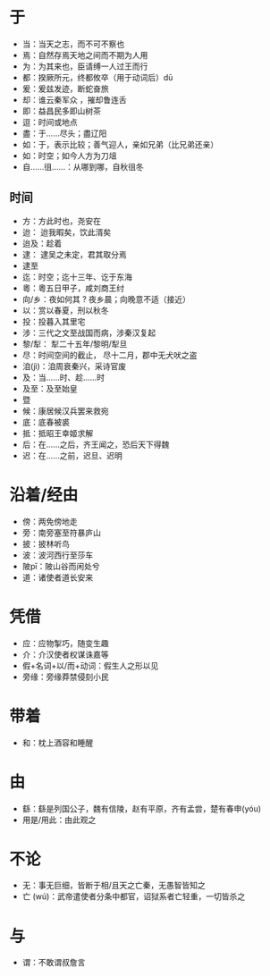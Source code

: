 # 于
* 当：当天之志，而不可不察也
* 焉：自然存焉天地之间而不期为人用
* 为：为其来也，臣请缚一人过王而行
* 都：揆厥所元，终都攸卒（用于动词后）dū
* 爰：爰兹发迹，断蛇奋旅
* 却：谁云秦军众 ，摧却鲁连舌
* 即：益昌民多即山树茶
* 逗：时间或地点
* 盡：于……尽头；盡辽阳
* 如：于，表示比较；善气迎人，亲如兄弟（比兄弟还亲）
* 如：时空；如今人方为刀俎
* 自……徂……：从哪到哪，自秋徂冬
## 时间
* 方：方此时也，尧安在
* 迨： 迨我暇矣，饮此湑矣
* 迨及：趁着
* 逮： 逮吴之未定，君其取分焉
* 逮至
* 迄：时空；迄十三年、讫于东海
* 粵：粵五日甲子，咸刘商王纣
* 向/乡：夜如何其 ? 夜乡晨；向晚意不适（接近）
* 以：赏以春夏，刑以秋冬
* 投：投暮入其里宅
* 涉：三代之文至战国而病，涉秦汉复起
* 黎/犁： 犁二十五年/黎明/犁旦
* 尽：时间空间的截止， 尽十二月，郡中无犬吠之盗
* 洎(jì)：洎周衰秦兴，采诗官废
* 及：当……时、趁……时
* 及至：及至始皇
* 暨
* 候：康居候汉兵罢来救宛
* 底：底春被裘
* 抵：抵昭王幸姬求解
* 后：在……之后，齐王闻之，恐后天下得魏
* 迟：在……之前，迟旦、迟明
# 沿着/经由
* 傍：两免傍地走
* 旁：南旁塞至符暴庐山
* 披：披林听鸟
* 波：波河西行至莎车
* 陂pī：陂山谷而闲处兮
* 道：诸使者道长安来
# 凭借
* 应：应物掣巧，随变生趣
* 介：介汉使者权谋诛嘉等
* 假+名词+以/而+动词：假生人之形以见
* 旁缘：旁缘莽禁侵刻小民
# 带着
* 和：枕上酒容和睡醒 
# 由
* 繇：繇是列国公子，魏有信陵，赵有平原，齐有孟尝，楚有春申(yóu)
* 用是/用此：由此观之
# 不论
* 无：事无巨细，皆断于相/且天之亡秦，无愚智皆知之
* 亡 (wú)：武帝遣使者分条中都官，诏狱系者亡轻重，一切皆杀之
# 与
* 谓：不敢谓叔詹言